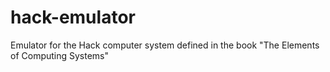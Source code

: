 # hack-emulator
Emulator for the Hack computer system defined in the book "The Elements of Computing Systems"
